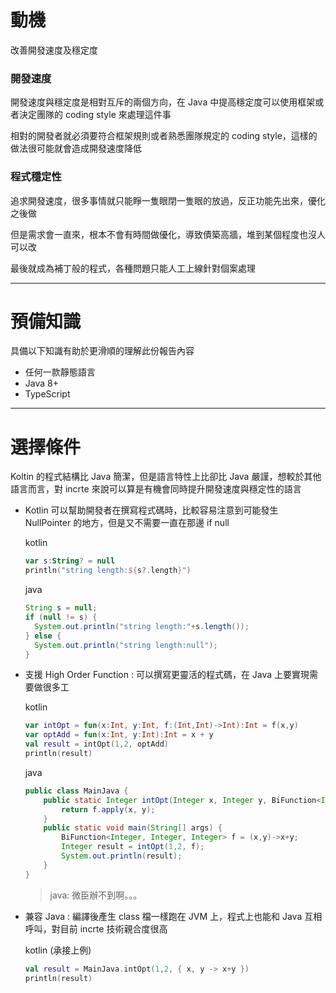 # 動機

改善開發速度及穩定度

### 開發速度
開發速度與穩定度是相對互斥的兩個方向，在 Java 中提高穩定度可以使用框架或者決定團隊的 coding style 來處理這件事

相對的開發者就必須要符合框架規則或者熟悉團隊規定的 coding style，這樣的做法很可能就會造成開發速度降低

### 程式穩定性

追求開發速度，很多事情就只能睜一隻眼閉一隻眼的放過，反正功能先出來，優化之後做

但是需求會一直來，根本不會有時間做優化，導致債築高牆，堆到某個程度也沒人可以改

最後就成為補丁般的程式，各種問題只能人工上線針對個案處理

---

# 預備知識

具備以下知識有助於更滑順的理解此份報告內容

- 任何一款靜態語言
- Java 8+
- TypeScript

---

# 選擇條件

Koltin 的程式結構比 Java 簡潔，但是語言特性上比卻比 Java 嚴謹，想較於其他語言而言，對 incrte 來說可以算是有機會同時提升開發速度與穩定性的語言

- Kotlin 可以幫助開發者在撰寫程式碼時，比較容易注意到可能發生 NullPointer 的地方，但是又不需要一直在那邊 if null

  kotlin
  ```kotlin
  var s:String? = null
  println("string length:${s?.length}")
  ```

  java
  ```java
  String s = null;
  if (null != s) {
    System.out.println("string length:"+s.length());
  } else {
    System.out.println("string length:null");
  }
  ```
- 支援 High Order Function : 可以撰寫更靈活的程式碼，在 Java 上要實現需要做很多工

  kotlin
  ```kotlin
  var intOpt = fun(x:Int, y:Int, f:(Int,Int)->Int):Int = f(x,y)
  var optAdd = fun(x:Int, y:Int):Int = x + y
  val result = intOpt(1,2, optAdd)
  println(result)
  ```
  java
  ```java
  public class MainJava {
      public static Integer intOpt(Integer x, Integer y, BiFunction<Integer, Integer, Integer> f) {
          return f.apply(x, y);
      }
      public static void main(String[] args) {
          BiFunction<Integer, Integer, Integer> f = (x,y)->x+y;
          Integer result = intOpt(1,2, f);
          System.out.println(result);
      }
  }
  ```
  > java: 微臣辦不到啊。。。


- 兼容 Java : 編譯後產生 class 檔一樣跑在 JVM 上，程式上也能和 Java 互相呼叫，對目前 incrte 技術親合度很高
  
  kotlin (承接上例)
  ```kotlin
  val result = MainJava.intOpt(1,2, { x, y -> x+y })
  println(result)
  ```